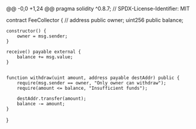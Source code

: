 @@ -0,0 +1,24 @@
pragma solidity ^0.8.7;
// SPDX-License-Identifier: MIT

contract FeeCollector { // 
    address public owner;
    uint256 public balance;

    constructor() {
        owner = msg.sender;
    }

    receive() payable external {
        balance += msg.value;
    }


    function withdraw(uint amount, address payable destAddr) public {
        require(msg.sender == owner, "Only owner can withdraw");
        require(amount <= balance, "Insufficient funds");

        destAddr.transfer(amount);
        balance -= amount;
    }
}
